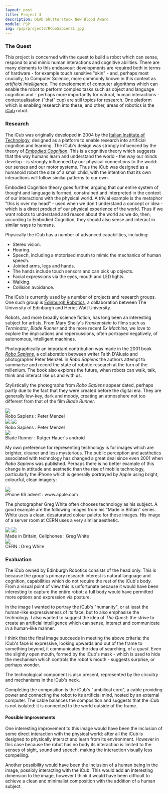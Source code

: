 ```yaml
---
layout: post
title: Project 3
description: D&AD Shutterstock New Blood Award
module: PSP
img: /psp/project3/RoboSapiens1.jpg
---
```


### The Quest

This project is concerned with the quest to build a robot which can sense, respond to and mimic human interactions and cognitive abilities. There are many elements to this endeavour: developments are required both in terms of hardware - for example touch sensitive "skin" - and, perhaps most crucially, to Computer Science, more commonly known in this context as *artificial intelligence*. The development of computer algorithms which can enable the robot to perform complex tasks such as object and language cognition and - perhaps more importantly for natural, human interactions - contextualisation ("that" cup) are still topics for research. One platform which is enabling research into these, and other, areas of robotics is the [iCub](http://www.icub.org/) robot.

### Research

The iCub was originally developed in 2004 by the [Italian Institute of Technology](https://www.iit.it/), designed as a platform to enable research into artificial cognition and learning. The iCub's design was strongly influenced by the theory of [*Embodied Cognition*](http://blogs.scientificamerican.com/guest-blog/a-brief-guide-to-embodied-cognition-why-you-are-not-your-brain/). This is a cognitive theory which suggests that the way humans learn and understand the world - the way our minds develop - is strongly influenced by our physical connections to the world: our senses and our motor systems. Thus the iCub was designed as a humanoid robot the size of a small child, with the intention that its own interactions will follow similar patterns to our own.

Embodied Cognition theory goes further, arguing that our entire system of thought and language is formed, constrained and interpreted in the context of our interactions with the physical world. A trivial example is the metaphor "this is over my head" - used when we don't understand a concept or idea - which is a direct product of our physical experience of the world. Thus if we want robots to understand and reason about the world as we do, then, according to Embodied Cognition, they should also sense and interact in similar ways to humans.

Physically the iCub has a number of advanced capabilities, including:

* Stereo vision.
* Hearing.
* Speech, including a motorised mouth to mimic the mechanics of human speech.
* Jointed arms, legs and hands.
* The hands include touch sensors and can pick up objects.
* Facial expressions via the eyes, mouth and LED lights.
* Walking.
* Collision avoidance.

The iCub is currently used by a number of projects and research groups. One such group is [Edinburgh Robotics](http://www.edinburgh-robotics.org/), a collaboration between The University of Edinburgh and Heriot-Watt University.

Robots, and more broadly science fiction, has long been an interesting subject for artists. From Mary Shelly's *Frankenstein* to films such as *Terminator*, *Blade Runner* and the more recent *Ex Machina*, we love to explore the implications and repercussions, often portrayed negatively, of autonomous, intelligent machines.

Photographically an important contribution was made in the 2001 book [*Robo Sapiens*](http://www.amazon.co.uk/dp/0262632454/sr=1-1/qid=1457888263/ref=olp_product_details?_encoding=UTF8&me=&qid=1457888263&sr=1-1), a collaboration between writer Faith D'Alusio and photographer Peter Menzel. In *Robo Sapiens* the authors attempt to summarise and record the state of robotic research at the turn of the millenium. The book also explores the future, when robots can walk, talk, think and interact like us and with us.

Stylistically the photographs from *Robo Sapiens* appear dated, perhaps partly due to the fact that they were created before the digital era. They are generally low-key, dark and moody, creating an atmosphere not too different from that of the film *Blade Runner*.

<div class="center">
    <img class="col three" src="RoboSapiens2.jpg"/>
</div>
<div class="col three caption">
    Robo Sapiens : Peter Menzel
</div>

<div class="img_row">
    <img class="col half" src="RoboSapiens1.jpg"/>
    <img class="col half" src="RoboSapiens3.jpg"/>
</div>
<div class="col three caption">
    Robo Sapiens : Peter Menzel
</div>

<div class="center">
    <img class="col three" src="bladerunner.jpg"/>
</div>
<div class="col three caption">
    Blade Runner : Rutger Hauer's android
</div>


My own preference for representing technology is for images which are brighter, cleaner and less mysterious. The public perception and aesthetics associated with technology has changed a great deal since even 2001 when *Robo Sapiens* was published. Perhaps there is no better example of this change in attitude and aesthetic than the rise of mobile technology, particularly the iPhone which is generally portrayed by Apple using bright, colourful, clean imagery:

<div class="center">
    <img class="col three" src="iPhone6S.jpg"/>
</div>
<div class="col three caption">
    iPhone 6S advert : www.apple.com
</div>

The photographer Greg White often chooses technology as his subject. A good example are the following images from his "Made in Britain" series. White uses a clean, desaturated colour palette for these images. His image of a server room at CERN uses a very similar aesthetic.

<div class="img_row">
    <img class="col half" src="GregWhite-MadeInBritain1.jpg"/>
    <img class="col half" src="GregWhite-MadeInBritain2.jpg"/>
</div>
<div class="col three caption">
    Made in Britain, Cellphones : Greg White
</div>

<div class="center">
    <img class="half" src="GregWhite-Cern4.jpg"/>
</div>
<div class="col three caption">
    CERN : Greg White
</div>

### Evaluation

The iCub owned by Edinburgh Robotics consists of the head only. This is because the group's primary research interest is natural language and cognition, capabilities which do not require the rest of the iCub's body. From a visual point of view this is unfortunate because it would have been interesting to capture the entire robot; a full body would have permitted more options and expression via posture.

In the image I wanted to portray the iCub's "humanity", or at least the human-like expressiveness of its face, but to also emphasise the technology. I also wanted to suggest the idea of *The Quest*: the strive to create an artificial intelligence which can sense, interact and communicate in a human-like manner.

I think that the final image succeeds in meeting the above criteria: the iCub's face is expressive, looking upwards and out of the frame to something beyond, it communicates the idea of searching, of a *quest*. Even the slightly open mouth, formed by the iCub's mask - which is used to hide the mechanism which controls the robot's mouth - suggests surprise, or perhaps wonder.

The technological component is also present, represented by the circuitry and mechanisms in the iCub's neck. 

Completing the composition is the iCub's "umbilical cord", a cable providing power and connecting the robot to its artificial mind, hosted by an external computer. The cable balances the composition and suggests that the iCub is not isolated: it is connected to the world outside of the frame.

#### Possible Improvements

One interesting improvement to this image would have been the inclusion of some direct interaction with the physical world: after all the iCub is designed to physically interact and learn from its environment. However in this case because the robot has no body its interaction is limited to the senses of sight, sound and speech, making the interaction visually less compelling.

Another possibility would have been the inclusion of a human being in the image, possibly interacting with the iCub. This would add an interesting dimension to the image, however I think it would have been difficult to achieve a clean and minimalist composition with the addition of a human subject.




